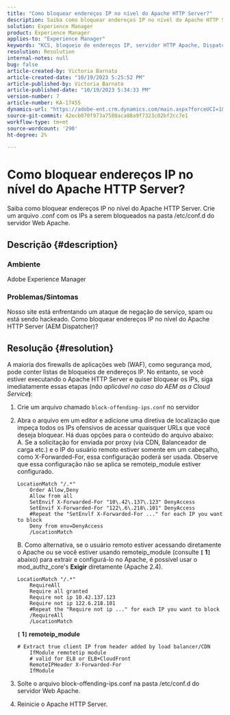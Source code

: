 ```yaml
---
title: "Como bloquear endereços IP no nível do Apache HTTP Server?"
description: Saiba como bloquear endereços IP no nível do Apache HTTP Server.
solution: Experience Manager
product: Experience Manager
applies-to: "Experience Manager"
keywords: "KCS, bloqueio de endereços IP, servidor HTTP Apache, Dispatcher AEM"
resolution: Resolution
internal-notes: null
bug: false
article-created-by: Victoria Barnato
article-created-date: "10/19/2023 5:25:52 PM"
article-published-by: Victoria Barnato
article-published-date: "10/19/2023 5:34:33 PM"
version-number: 7
article-number: KA-17455
dynamics-url: "https://adobe-ent.crm.dynamics.com/main.aspx?forceUCI=1&pagetype=entityrecord&etn=knowledgearticle&id=9cbb468a-a46e-ee11-8df0-6045bd006793"
source-git-commit: 42ecb070f973a7580aca88a9f7323c02bf2cc7e1
workflow-type: tm+mt
source-wordcount: '290'
ht-degree: 2%

---
```


# Como bloquear endereços IP no nível do Apache HTTP Server?


Saiba como bloquear endereços IP no nível do Apache HTTP Server. Crie um arquivo .conf com os IPs a serem bloqueados na pasta /etc/conf.d do servidor Web Apache.

## Descrição {#description}


### <b>Ambiente</b>

Adobe Experience Manager



### <b>Problemas/Sintomas</b>

Nosso site está enfrentando um ataque de negação de serviço, spam ou está sendo hackeado. Como bloquear endereços IP no nível do Apache HTTP Server (AEM Dispatcher)?


## Resolução {#resolution}


A maioria dos firewalls de aplicações web (WAF), como segurança mod, pode conter listas de bloqueios de endereços IP. No entanto, se você estiver executando o Apache HTTP Server e quiser bloquear os IPs, siga imediatamente essas etapas (*não aplicável no caso do AEM as a Cloud Service<b>*)</b>:

1. Crie um arquivo chamado `block-offending-ips.conf` no servidor
2. Abra o arquivo em um editor e adicione uma diretiva de localização que impeça todos os IPs ofensivos de acessar quaisquer URLs que você deseja bloquear. Há duas opções para o conteúdo do arquivo abaixo:<br>    A. Se a solicitação for enviada por proxy (via CDN, Balanceador de carga etc.) e o IP do usuário remoto estiver somente em um cabeçalho, como X-Forwarded-For, essa configuração poderá ser usada. Observe que essa configuração não se aplica se remoteip_module estiver configurado.


   ```
   LocationMatch "/.*"
       Order Allow,Deny
       Allow from all
       SetEnvif X-Forwarded-For "10\.42\.137\.123" DenyAccess
       SetEnvif X-Forwarded-For "122\.6\.218\.101" DenyAccess
       #Repeat the "SetEnvlf X-Forwarded-For ..." for each IP you want to block
       Deny from env=DenyAccess
       /LocationMatch
   ```

   B. Como alternativa, se o usuário remoto estiver acessando diretamente o Apache ou se você estiver usando remoteip_module (consulte <b>`[` 1`]` </b> abaixo) para extrair e configurá-lo no Apache, é possível usar o mod_authz_core&#39;s <b>Exigir</b> diretamente (Apache 2.4).


   ```
   LocationMatch "/.*"
       RequireAll
       Require all granted
       Require not ip 10.42.137.123
       Require not ip 122.6.218.101
       #Repeat the "Require not ip ..." for each IP you want to block
       /RequireAll
       /LocationMatch
   ```


   <b>`[` 1`]`  remoteip_module</b>


   ```
   # Extract true client IP from header added by load balancer/CDN
       IfModule remotetip module
       # valid for ELB or ELB+CloudFront
       RemoteIPHeader X-Forwarded-For
       IfModule
   ```


3. Solte o arquivo block-offending-ips.conf na pasta /etc/conf.d do servidor Web Apache.
4. Reinicie o Apache HTTP Server.

